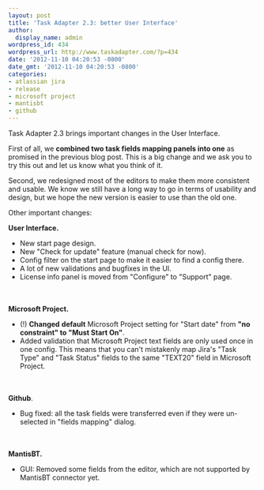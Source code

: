 ```yaml
---
layout: post
title: 'Task Adapter 2.3: better User Interface'
author:
  display_name: admin
wordpress_id: 434
wordpress_url: http://www.taskadapter.com/?p=434
date: '2012-11-10 04:20:53 -0800'
date_gmt: '2012-11-10 04:20:53 -0800'
categories:
- atlassian jira
- release
- microsoft project
- mantisbt
- github
---
```

<p>Task Adapter 2.3 brings important changes in the User Interface.</p>
<p>First of all, we <strong>combined two task fields mapping panels into one</strong> as promised in the previous blog post. This is a big change and we ask you to try this out and let us know what you think of it.</p>
<p>Second, we redesigned most of the editors to make them more consistent and usable. We know we still have a long way to go in terms of usability and design, but we hope the new version is easier to use than the old one.</p>
<p>Other important changes:</p>
<p><strong>User Interface.</strong></p>
<ul>
<li>New start page design.</li>
<li>New "Check for update" feature (manual check for now).</li>
<li>Config filter on the start page to make it easier to find a config there.</li>
<li>A lot of new validations and bugfixes in the UI.</li>
<li>License info panel is moved from "Configure" to "Support" page.</li><br />
</ul><br />
<strong>Microsoft Project.</strong></p>
<ul>
<li>(!) <strong>Changed</strong> <strong>default</strong> Microsoft Project setting for "Start date" from <strong>"no constraint" to "Must Start On"</strong>.</li>
<li>Added validation that Microsoft Project text fields are only used once in one config. This means that you can't mistakenly map Jira's "Task Type" and "Task Status" fields to the same "TEXT20" field in Microsoft Project.</li><br />
</ul><br />
<strong>Github</strong>.</p>
<ul>
<li>Bug fixed: all the task fields were transferred even if they were un-selected in "fields mapping" dialog.</li><br />
</ul><br />
<strong>MantisBT.</strong></p>
<ul>
<li>GUI: Removed some fields from the editor, which are not supported by MantisBT connector yet.</li><br />
</ul><br />
&nbsp;</p>
